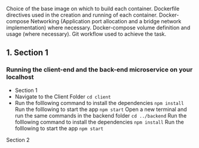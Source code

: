 Choice of the base image on which to build each container.
Dockerfile directives used in the creation and running of each container.
Docker-compose Networking (Application port allocation and a bridge network implementation) where necessary.
Docker-compose volume definition and usage (where necessary).
Git workflow used to achieve the task.

## 1. Section 1
### Running the client-end and the back-end microservice on your localhost

* Section 1
* Navigate to the Client Folder `cd client`
* Run the folllowing command to install the dependencies `npm install`
Run the folllowing to start the app `npm start`
Open a new terminal and run the same commands in the backend folder `cd ../backend`
Run the folllowing command to install the dependencies `npm install`
Run the folllowing to start the app `npm start`

Section 2
